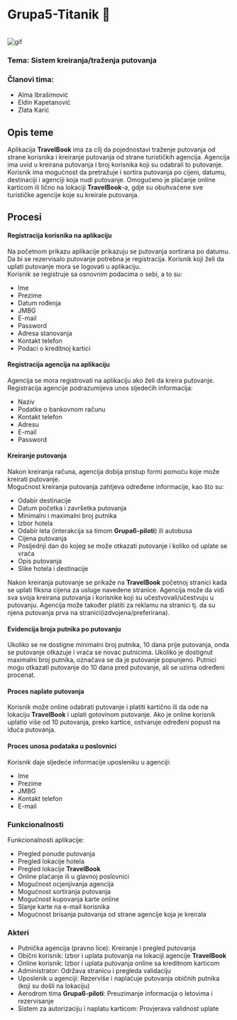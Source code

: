 # Grupa5-Titanik :ship:


\
![gif](https://im-01.gifer.com/4A9f.gif)

### Tema: Sistem kreiranja/traženja putovanja
### Članovi tima:
- Alma Ibrašimović
- Eldin Kapetanović
- Zlata Karić

## Opis teme
Aplikacija **TravelBook** ima za cilj da pojednostavi traženje putovanja od strane korisnika i kreiranje putovanja od strane turističkih agencija. Agencija ima uvid u kreirana putovanja i broj korisnika koji su odabrali to putovanje. Korisnik ima mogućnost da pretražuje i sortira putovanja po cijeni, datumu, destinaciji i agenciji koja nudi putovanje. Omogućeno je plaćanje online karticom ili lično na lokaciji **TravelBook**-a, gdje su obuhvaćene sve turističke agencije koje su kreirale putovanja.


## Procesi
#### Registracija korisnika na aplikaciju
Na početnom prikazu aplikacije prikazuju se putovanja sortirana po datumu. Da bi se rezervisalo putovanje potrebna je registracija. Korisnik koji želi da uplati putovanje mora se logovati u aplikaciju.<br/>
Korisnik se registruje sa osnovnim podacima o sebi, a to su:
* Ime
* Prezime
* Datum rođenja
* JMBG
* E-mail
* Password
* Adresa stanovanja
* Kontakt telefon
* Podaci o kreditnoj kartici

#### Registracija agencija na aplikaciju
Agencija se mora registrovati na aplikaciju ako želi da kreira putovanje.<br/>
Registracija agencije podrazumijeva unos sljedećih informacija:
* Naziv 
* Podatke o bankovnom računu
* Kontakt telefon
* Adresu
* E-mail
* Password

#### Kreiranje putovanja
Nakon kreiranja računa, agencija dobija pristup formi pomoću koje može kreirati putovanje.<br/> 
Mogućnost kreiranja putovanja zahtjeva određene informacije, kao što su:
* Odabir destinacije
* Datum početka i završetka putovanja
* Minimalni i maximalni broj putnika
* Izbor hotela
* Odabir leta (interakcija sa timom **Grupa6-piloti**) ili autobusa
* Cijena putovanja
* Posljednji dan do kojeg se može otkazati putovanje i koliko od uplate se vraća
* Opis putovanja
* Slike hotela i destinacije<br/>

<left>Nakon kreiranja putovanje se prikaže na **TravelBook** početnoj stranici kada se uplati fiksna cijena za usluge navedene stranice.
 Agencija može da vidi sva svoja kreirana putovanja i korisnike koji su učestvovali/učestvuju u putovanju.
 Agencija može također platiti za reklamu na stranici tj. da su njena putovanja prva na stranici(izdvojena/preferirana). 


#### Evidencija broja putnika po putovanju
Ukoliko se ne dostigne minimalni broj putnika, 10 dana prije putovanja, onda se putovanje otkazuje i vraća se novac putnicima.
Ukoliko je dostignut maximalni broj putnika, označava se da je putovanje popunjeno. 
Putnici mogu otkazati putovanje do 10 dana pred putovanje, ali se uzima određeni procenat.

#### Proces naplate putovanja
Korisnik može online odabrati putovanje i platiti kartično ili da ode na lokaciju **TravelBook** i uplati gotovinom putovanje.
Ako je online korisnik uplatio više od 10 putovanja, preko kartice, ostvaruje određeni popust na iduća putovanja.

#### Proces unosa podataka u poslovnici
Korisnik daje sljedeće informacije uposleniku u agenciji:
* Ime
* Prezime
* JMBG
* Kontakt telefon
* E-mail



### Funkcionalnosti
Funkcionalnosti aplikacije:
* Pregled ponude putovanja
* Pregled lokacije hotela
* Pregled lokacije **TravelBook**
* Online plaćanje ili u glavnoj poslovnici
* Mogućnost ocjenjivanja agencija
* Mogućnost sortiranja putovanja
* Mogućnost kupovanja karte online
* Slanje karte na e-mail korisnika
* Mogućnost brisanja putovanja od strane agencije koja je kreirala


### Akteri
* Putnička agencija (pravno lice): Kreiranje i pregled putovanja 
* Obični korisnik: Izbor i uplata putovanja na lokaciji agencije **TravelBook**
* Online korisnik: Izbor i uplata putovanja online sa kreditnom karticom
* Administrator: Održava stranicu i pregleda validaciju
* Uposlenik u agenciji: Rezerviše i naplaćuje putovanja običnih putnika (koji su došli na lokaciju)
* Aerodrom tima **Grupa6-piloti**: Preuzimanje informacija o letovima i rezervisanje 
* Sistem za autorizaciju i naplatu karticom: Provjerava validnost uplate






